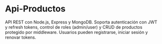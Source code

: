 # Api-Productos
API REST con Node.js, Express y MongoDB. Soporta autenticación con JWT y refresh tokens, control de roles (admin/user) y CRUD de productos protegido por middleware. Usuarios pueden registrarse, iniciar sesión y renovar tokens.
